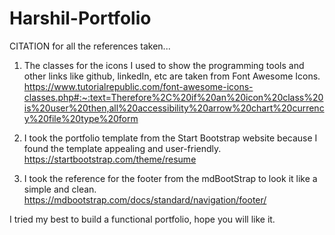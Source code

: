 # Harshil-Portfolio

CITATION for all the references taken...

1. The classes for the icons I used to show the programming tools and other links like github, linkedIn, etc are taken from Font Awesome Icons.
https://www.tutorialrepublic.com/font-awesome-icons-classes.php#:~:text=Therefore%2C%20if%20an%20icon%20class%20is%20user%20then,all%20accessibility%20arrow%20chart%20currency%20file%20type%20form

2. I took the portfolio template from the Start Bootstrap website because I found the template appealing and user-friendly.
https://startbootstrap.com/theme/resume

3. I took the reference for the footer from the mdBootStrap to look it like a simple and clean.
https://mdbootstrap.com/docs/standard/navigation/footer/

I tried my best to build a functional portfolio, hope you will like it.

